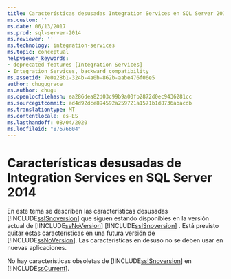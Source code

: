```yaml
---
title: Características desusadas Integration Services en SQL Server 2014 | Microsoft Docs
ms.custom: ''
ms.date: 06/13/2017
ms.prod: sql-server-2014
ms.reviewer: ''
ms.technology: integration-services
ms.topic: conceptual
helpviewer_keywords:
- deprecated features [Integration Services]
- Integration Services, backward compatibility
ms.assetid: 7e0a28b1-324b-4a0b-862b-aabe476f06e5
author: chugugrace
ms.author: chugu
ms.openlocfilehash: ea286dea82d03c99b9a00fb2872d0ec9436281cc
ms.sourcegitcommit: ad4d92dce894592a259721a1571b1d8736abacdb
ms.translationtype: MT
ms.contentlocale: es-ES
ms.lasthandoff: 08/04/2020
ms.locfileid: "87676604"
---
```

# <a name="deprecated-integration-services-features-in-sql-server-2014"></a>Características desusadas de Integration Services en SQL Server 2014
  En este tema se describen las características desusadas [!INCLUDE[ssISnoversion](../includes/ssisnoversion-md.md)] que siguen estando disponibles en la versión actual de [!INCLUDE[ssNoVersion](../includes/ssnoversion-md.md)] [!INCLUDE[ssISnoversion](../includes/ssisnoversion-md.md)] . Está previsto quitar estas características en una futura versión de [!INCLUDE[ssNoVersion](../includes/ssnoversion-md.md)]. Las características en desuso no se deben usar en nuevas aplicaciones.  
  
 No hay características obsoletas de [!INCLUDE[ssISnoversion](../includes/ssisnoversion-md.md)] en [!INCLUDE[ssCurrent](../includes/sscurrent-md.md)].  
  
  
